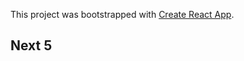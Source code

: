 This project was bootstrapped with [Create React App](https://github.com/facebookincubator/create-react-app).

## Next 5
